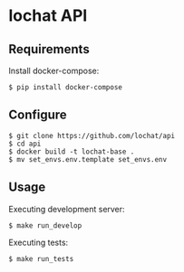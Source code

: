 # lochat API

Requirements
-------

Install docker-compose:
		
	$ pip install docker-compose

Configure
---------

	$ git clone https://github.com/lochat/api
	$ cd api
    $ docker build -t lochat-base .
    $ mv set_envs.env.template set_envs.env

Usage
-------

Executing development server:	
	
    $ make run_develop
		
Executing tests:
	
	$ make run_tests

